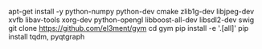 apt-get install -y python-numpy python-dev cmake zlib1g-dev libjpeg-dev xvfb libav-tools xorg-dev python-opengl libboost-all-dev libsdl2-dev swig
git clone https://github.com/el3ment/gym
cd gym
pip install -e '.[all]'
pip install tqdm, pyqtgraph